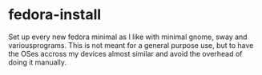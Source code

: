 # fedora-install
Set up every new fedora minimal as I like with minimal gnome, sway and variousprograms.
This is not meant for a general purpose use, but to have the OSes accross my devices almost similar and avoid the overhead
of doing it manually.
